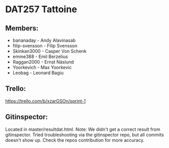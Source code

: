 # DAT257 Tattoine
## Members:
- bananaday - Andy Alavinasab
- filip-svensson - Filip Svensson
- Skinkan3000 - Casper Von Schenk
- emme388 - Emil Berzelius
- Raggan2000 - Ernst Näslund
- Yoorkevich - Max Yoorkevic
- Leobag - Leonard Bagiu

## Trello:
https://trello.com/b/xzarGSOn/sprint-1

## Gitinspector:
Located in master/resultdat.html. Note: We didn't get a correct result from gitinspector. Tried troubleshooting via the gitinspector repo, but all commits doesn't show up. Check the repos contribution for more accuracy.
